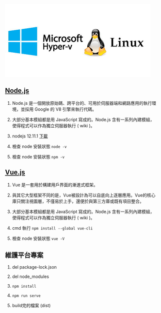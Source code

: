 
![](https://github.com/wdwd2233/Notes/blob/master/Linux/img/hyper-v.jpg?raw=true)


## [Node.js](https://nodejs.org/en/)

1. Node.js 是一個開放原始碼、跨平台的、可用於伺服器端和網路應用的執行環境，並採用 Google 的 V8 引擎來執行代碼。
2. 大部分基本模組都是用 JavaScript 寫成的。Node.js 含有一系列內建模組，使得程式可以作為獨立伺服器執行 ( wiki )。

4. nodejs 12.11.1 [下載](https://nodejs.org/dist/v12.11.1/node-v12.11.1-x64.msi)

5. 檢查 node 安裝狀態 `node -v`

6. 檢查 node 安裝狀態 `npm -v`

## [Vue.js](https://v1-cn.vuejs.org/)

1. Vue 是一套用於構建用戶界面的漸進式框架。
2. 與其它大型框架不同的是，Vue被設計為可以自底向上逐層應用。Vue的核心庫只關注視圖層，不僅易於上手，還便於與第三方庫或既有項目整合。
3. 大部分基本模組都是用 JavaScript 寫成的。Node.js 含有一系列內建模組，使得程式可以作為獨立伺服器執行 ( wiki )。

4. cmd 執行 `npm install --global vue-cli`

5. 檢查 node 安裝狀態 `vue -V`


## 維護平台專案

1. del package-lock.json 
2. del node_modules
3. `npm install`
4. `npm run serve` 


6. build完的檔案 (dist)